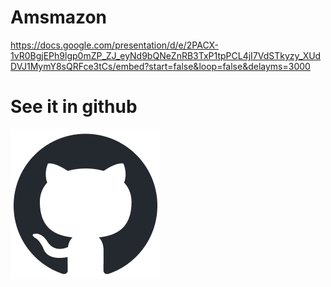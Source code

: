# Amsmazon


https://docs.google.com/presentation/d/e/2PACX-1vR0BgjEPh9lgp0mZP_ZJ_eyNd9bQNeZnRB3TxP1tpPCL4jI7VdSTkyzy_XUdDVJ1MymY8sQRFce3tCs/embed?start=false&loop=false&delayms=3000

<h1>See it in github</h1>
<div class="text-center"><a  target="_blank" href="https://github.com/AleixMS5/Amsmazon.git"><img src="/static/github-mark.png" alt=""></a></div>
